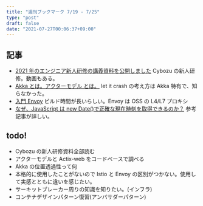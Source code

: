 ```yaml
---
title: "週刊ブックマーク 7/19 - 7/25"
type: "post"
draft: false
date: "2021-07-27T00:06:37+09:00"
---
```


## 記事

- [2021 年のエンジニア新人研修の講義資料を公開しました](https://blog.cybozu.io/entry/2021/07/20/100000) Cybozu の新人研修。動画もある。
- [Akka とは。アクターモデル とは。](https://www.slideshare.net/KenjiroKubota/akka-136932641) let it crash の考え方は Akka 特有で、知らなかった。
- [入門 Envoy](https://speakerdeck.com/kurochan/ru-men-envoy) ビルド時間が長いらしい。Envoy は OSS の L4/L7 プロキシ
- [なぜ、JavaScript は new Date()で正確な現在時刻を取得できるのか？](https://zenn.dev/watsuyo_2/articles/5180456f986550) 参考記事が詳しい。

## todo!

- Cybozu の新人研修資料全部読む
- アクターモデルと Actix-web をコードベースで調べる
- Akka の位置透過性って何
- 本格的に使用したことがないので Istio と Envoy の区別がつかない。使用して実感とともに違いを感じたい。
- サーキットブレーカー周りの知識を知りたい。(インフラ)
- コンテナデザインパターン復習(アンバサダーパターン)
